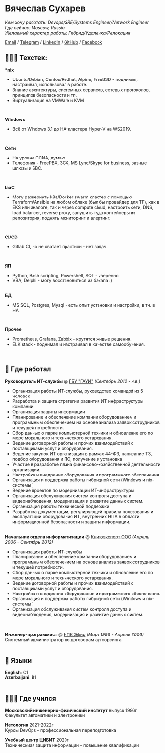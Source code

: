 # Вячеслав Сухарев

_Кем хочу работать: Devops/SRE/Systems Engineer/Network Engineer_ <br>
_Где сейчас: Moscow, Russia_ <br> 
_Желаемый характер работы: Гибрид/Удаленка/Релокация_ <br>

[Email](mailto:svamozhaysk@gmail.com) / [Telegram](https://t.me/wild_admin) / [LinkedIn](https://www.linkedin.com/in/%D0%B2%D1%8F%D1%87%D0%B5%D1%81%D0%BB%D0%B0%D0%B2-%D1%81%D1%83%D1%85%D0%B0%D1%80%D0%B5%D0%B2-977ba07a/) / [GitHub](https://github.com/gromozek/) / [Facebook](https://www.facebook.com/wild.admin) 

## 👩🏼‍💻 Техстек:

**\*nix**   
  - Ubuntu/Debian, Centos/Redhat, Alpine, FreeBSD - поднимал, настраивал, использовал в работе.  
  - Знание архитектуры, системных сервисов, сетевых протоколов, принципов безопасности и тп. 
  - Виртуализация на VMWare и KVM
<br>

**Windows**  
  - Всё от Windows 3.1 до HA-кластера Hyper-V на WS2019. 
<br>

**Сети**  
  - На уровне CCNA, думаю. 
  - Телефония - FreePBX, 3CX, MS Lync/Skype for business, разные шлюзы и SBC. 
<br>

**IaaC**  
  - Могу развернуть k8s/Docker swarm кластер с помощью Terraform/Ansible на любом облаке (был бы провайдер для TF), как в EKS или аналоге, так и через compute cloud, настроить сети, DNS, load balancer, reverse proxy, запушить туда контейнеры из репозитория, поднять мониторинг и алертинг. 
<br>

**CI/CD**  
  - Gitlab CI, но не хватает практики - нет задач.
<br>

**ЯП**  
  - Python, Bash scripting, Powershell, SQL - уверенно
  - VBA, Delphi - могу восстановиться из бэкапа :) 
<br><br>

**БД**  
  - MS SQL, Postgres, Mysql  - есть опыт установки и настройки, в тч. в HA
<br>

**Прочее**  
  - Prometheus, Grafana, Zabbix - крутятся живые решения.
  - ELK stack - поднимал и настраивал в качестве самообучения.
<br>

## 📌 Где работал

**Руководитель ИТ-службы** @ [ГБУ "ГАУИ"](https://investmoscow.ru/agency/) _(Сентябрь 2012 - н.в.)_<br>
 - Организация работы ИТ-службы, руководство командой из 5 человек 
 - Разработка и защита стратегии развития ИТ инфраструктуры компании
 - Организация защиты информации
 - Планирование и обеспечение компании оборудованием и программным обеспечением на основе анализа заявок сотрудников и текущей потребности.
 - Сбор данных о парке компьютерной техники и обновление его по мере морального и технического устаревания.
 - Ведение договорной работы и прочих взаимодействий с поставщиками услуг и оборудования.
 - Ведение закупок ИТ организации в рамках 44-ФЗ, написание ТЗ, подбор оборудования и ПО, получение и установка
 - Участие в разработке плана финансово-хозяйственной деятельности организации.
 - Настройка и внедрение оборудования и программного обеспечения.
 - Организация и поддержка работы гибридной сети (Windows и nix-системы )
 - Ведение проектов по модернизации ИТ-инфраструктуры
 - Организация обслуживания систем контроля доступа и видеонаблюдения, модернизация и развитие данных систем.   
 - Организация работы технической поддержки
 - Разработка документации, регулирующей правила пользования и эксплуатации оборудования ИТ, внутренних НПА в области информационной безопасности и защиты информации.
<br><br>

**Начальник отдела информатизации** @ [Книгоэкспорт ООО](http://knigoexport.com/) _(Апрель 2006 - Сентябрь 2012)_<br>
 - Организация работы ИТ-службы
 - Планирование и обеспечение компании оборудованием и программным обеспечением на основе анализа заявок сотрудников и текущей потребности.
 - Сбор данных о парке компьютерной техники и обновление его по мере морального и технического устаревания.
 - Ведение договорной работы и прочих взаимодействий с поставщиками услуг и оборудования.
 - Настройка и внедрение оборудования и программного обеспечения.
 - Организация и поддержка работы гибридной сети (Windows и nix-системы )
 - Организация обслуживания систем контроля доступа и видеонаблюдения, модернизация и развитие данных систем.   
<br><br>
  
**Инженер-программист** @ [НПК Эфир](https://newdevs.org/) _(Март 1996 - Апрель 2006)_ <br>
Системный администратор по договорам аутсорсинга
<br><br>

## 💬 Языки

**English**: C1 <br>
**Azerbaijani**: B1
<br><br>

## 👩🏼‍🎓 Где учился

**Московский инженерно-физический институт** выпуск 1996г<br>
Факультет автоматики и электроники<br>

**Нетология** 2021-2022г<br>
Курсы DevOps - профессиональная переподготовка<br>

**Учебный центр ЦИБИТ** 2020г<br>
Техническиая защита информации - повышение квалификации<br> 
